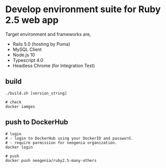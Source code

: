 # Develop environment suite for Ruby 2.5 web app

Target environment and frameworks are,
- Rails 5.0 (hosting by Puma)
- MySQL Client
- Node.js 10
- Typescript 4.0
- Headless Chrome (for Integration Test)

## build

```
./build.sh [version_string]

# check
docker iamges
```

## push to DockerHub

```
# login
# - login to DockerHub using your DockerID and password.
# - require parmission for neogenia organization.
docker login

# push
docker push neogenia/ruby2.5-many-others
```

